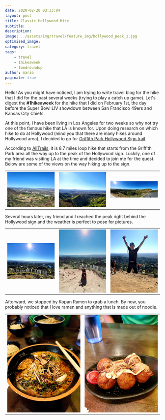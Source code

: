 ```yaml
---
date: 2020-02-20 03:33:04
layout: post
title: Classic Hollywood Hike
subtitle:
description:
image: ../assets/img/travel/feature_img/hollywood_peak_1.jpg
optimized_image:
category: travel
tags:
    - travel
    - 1hikeaweek
    - foodroundup
author: mario
paginate: true
---
```

Hello! As you might have noticed, I am trying to write travel blog for the hike that I did for the past several weeks (trying to play a catch up game). Let's digest the **#1hikeaweek** for the hike that I did on February 1st, the day before the Super Bowl LIV showdown between San Francisco 49ers and Kansas City Chiefs.

At this point, I have been living in Los Angeles for two weeks so why not try one of the famous hike that LA is known for. Upon doing research on which hike to do at Hollywood (mind you that there are many hikes around Hollywood area), I decided to go for [Griffith Park Hollywood Sign trail](https://www.alltrails.com/trail/us/california/griffith-park-hollywood-sign-trail?u=m).

According to [AllTrails](https://www.alltrails.com), it is 8.7 miles loop hike that starts from the Griffith Park area all the way up to the peak of the Hollywood sign. Luckily, one of my friend was visiting LA at the time and decided to join me for the quest. Below are some of the views on the way hiking up to the sign.

<table><tr>
    <td> <img src="../assets/img/travel/hollywood/initial_view_1.jpg" alt="initial view 1" style="width: 250px;"/> </td>
    <td> <img src="../assets/img/travel/hollywood/initial_view_2.jpg" alt="initial view 2" style="width: 250px;"/> </td>
    <td> <img src="../assets/img/travel/hollywood/initial_view_3.jpg" alt="initial view 3" style="width: 250px;"/> </td>
</tr></table>

Several hours later, my friend and I reached the peak right behind the Hollywood sign and the weather is perfect to pose for pictures.

<table><tr>
    <td> <img src="../assets/img/travel/hollywood/hollywood_peak_1.jpg" alt="hollywood peak 1" style="width: 250px;"/> </td>
    <td> <img src="../assets/img/travel/hollywood/hollywood_peak_2.jpg" alt="hollywood peak 2" style="width: 250px;"/> </td>
    <td> <img src="../assets/img/travel/hollywood/hollywood_peak_3.jpg" alt="hollywood peak 3" style="width: 250px;"/> </td>
</tr></table>

Afterward, we stopped by Kopan Ramen to grab a lunch. By now, you probably noticed that I love ramen and anything that is made out of noodle.

<table><tr>
    <td> <img src="../assets/img/travel/hollywood/kopan_ramen_1.jpg" alt="ramen" style="width: 250px;"/> </td>
    <td> <img src="../assets/img/travel/hollywood/kopan_ramen_2.jpg" alt="takoyaki" style="width: 250px;"/> </td>
</tr></table>